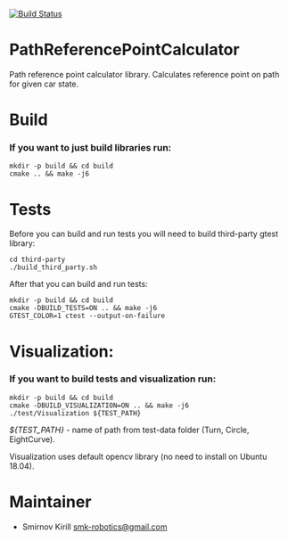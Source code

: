 [![Build Status](https://travis-ci.com/smk-robotics/PathReferencePointCalculator.svg?branch=develop)](https://travis-ci.com/github/smk-robotics/PathReferencePointCalculator)

# PathReferencePointCalculator
Path reference point calculator library. Calculates reference point on path for given car state.

# Build

### If you want to just build libraries run: 
```
mkdir -p build && cd build
cmake .. && make -j6
```
# Tests

Before you can build and run tests you will need to build third-party gtest library:
```
cd third-party
./build_third_party.sh
```
After that you can build and run tests:
```
mkdir -p build && cd build
cmake -DBUILD_TESTS=ON .. && make -j6 
GTEST_COLOR=1 ctest --output-on-failure
``` 

# Visualization:

### If you want to build tests and visualization run:
```
mkdir -p build && cd build
cmake -DBUILD_VISUALIZATION=ON .. && make -j6
./test/Visualization ${TEST_PATH}
``` 
*${TEST_PATH}* - name of path from test-data folder (Turn, Circle, EightCurve).

Visualization uses default opencv library (no need to install on Ubuntu 18.04).

# Maintainer

* Smirnov Kirill <smk-robotics@gmail.com>
